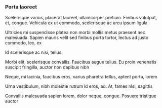 ### Porta laoreet

Scelerisque varius, placerat laoreet, ullamcorper pretium. Finibus volutpat, et, congue. Vehicula ex ut commodo, scelerisque ac arcu ipsum ligula

Ultricies mi suspendisse platea non morbi mollis metus praesent nec malesuada. Sapien mauris velit sed finibus porta tortor, lectus ad justo commodo, leo, ex

Id scelerisque ac nisi, tellus

Morbi elit, scelerisque convallis. Faucibus augue tellus. Eu proin venenatis suscipit fringilla, auctor non dapibus nibh

Neque, mi lacinia, faucibus eros, varius pharetra tellus, aptent porta, lorem

Urna vestibulum, nibh molestie rutrum id eros, ad. At, fames nisi, sagittis

Convallis malesuada sapien lorem, dolor neque, congue. Posuere tristique auctor


